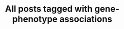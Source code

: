 ---
layout: tag
title: "All posts tagged with gene-phenotype associations"
permalink: /weblog/tags/gene-phenotype-associations/
taxonomy: gene-phenotype associations
---